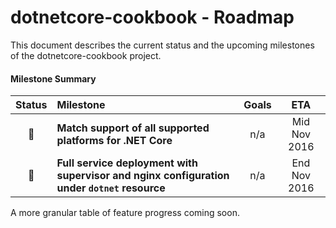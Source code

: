 # dotnetcore-cookbook - Roadmap

This document describes the current status and the upcoming milestones of the dotnetcore-cookbook project.

#### Milestone Summary

| Status | Milestone | Goals | ETA |
| :---: | :--- | :---: | :---: |
| 🚀 | **Match support of all supported platforms for .NET Core** | n/a | Mid Nov 2016 |
| 🚀 | **Full service deployment with supervisor and nginx configuration under `dotnet` resource** | n/a | End Nov 2016 |

A more granular table of feature progress coming soon. 
